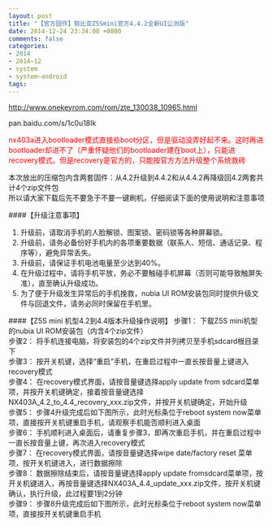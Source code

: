 ```yaml
---
layout: post
title: "【官方固件】努比亚Z5Smini官方4.4.2全新UI公测版"
date: 2014-12-24 23:34:00 +0800
comments: false
categories:
- 2014
- 2014~12
- system
- system~android
tags:
---
```

http://www.onekeyrom.com/rom/zte_130038_10965.html

pan.baidu.com/s/1c0u18Ik

<span style="color:red">nx403a进入bootloader模式直接些boot分区，但是驱动没弄好起不来。这时再进bootloader却进不了（严重怀疑他们的bootloader建在boot上），只能进recovery模式。但是recovery是官方的，只能按官方方法升级整个系统救砖</span>

本次放出的压缩包内含两套固件：从4.2升级到4.4.2和从4.4.2再降级回4.2两套共计4个zip文件包  
所以请大家下载后先不要急于不要一键刷机，仔细阅读下面的使用说明和注意事项
 
####【升级注意事项】
1. 升级前，请取消手机的人脸解锁、图案锁、密码锁等各种屏幕锁。  
2. 升级前，请务必备份好手机内的各项重要数据（联系人、短信、通话记录、程序等），避免异常丢失。  
3. 升级前，请保证手机电池电量至少达到40%。  
4. 在升级过程中，请将手机平放，务必不要触碰手机屏幕（否则可能导致触屏失准），直至确认升级成功。  
5. 为了便于升级发生异常后的手机挽救，nubia UI ROM安装包同时提供升级文件与回退文件，请务必同时保留在手机里。  

####【Z5S mini 机型4.2到4.4版本升级操作说明】
步骤1： 下载Z5S mini机型的nubia UI ROM安装包（内含4个zip文件）  
步骤2： 将手机连接电脑，将安装包的4个zip文件并列拷贝至手机sdcard根目录下  
步骤3： 按开关机键，选择“重启”手机，在重启过程中一直长按音量上键进入recovery模式  
步骤4： 在recovery模式界面，请按音量键选择apply update from sdcard菜单项，并按开关机键确定，接着按音量键选择NX403A_4.2_to_4.4_recovery_xxx.zip文件，并按开关机键确定，开始升级  
步骤5： 步骤4升级完成后如下图所示，此时光标条位于reboot system now菜单项，直接按开关机键重启手机，请观察手机能否顺利进入桌面  
步骤6： 手机顺利进入桌面后，请重复步骤3，即再次重启手机，并在重启过程中一直长按音量上键，再次进入recovery模式  
步骤7： 在recovery模式界面，请按音量键选择wipe date/factory reset 菜单项，按开关机键进入，进行数据擦除  
步骤8： 数据擦除结束后，请按音量键选择apply update fromsdcard菜单项，按开关机键进入，再按音量键选择NX403A_4.4_update_xxx.zip文件，按开关机键  确认，执行升级，此过程要1到2分钟  
步骤9： 步骤8升级完成后如下图所示，此时光标条位于reboot system now菜单项，直接按开关机键重启手机

